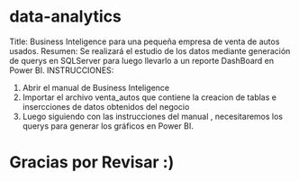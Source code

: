 # data-analytics
Title: Business Inteligence para una pequeña empresa de venta de autos usados.
Resumen: Se realizará el estudio de los datos mediante generación de querys en SQLServer para luego llevarlo a un reporte DashBoard en Power BI.
INSTRUCCIONES:
1. Abrir el manual de Business Inteligence
2. Importar el archivo venta_autos que contiene la creacion de tablas e insercciones de datos obtenidos del negocio
3. Luego siguiendo con las instrucciones del manual , necesitaremos los querys para generar los gráficos en Power BI.
# Gracias por Revisar :)
